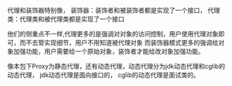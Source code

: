 代理和装饰器特别像，
装饰器：装饰者和被装饰者都是实现了一个接口，
代理类：代理类和被代理类都是实现了一个接口

他们的侧重点不一样,代理更多的是强调对对象的访问控制，用户使用代理对象即可，而不去管实现细节，用户不用知道被代理对象
而装饰器模式更多的强调给对象加强功能，用户需要给一个原始对象，装饰者才能给改对象加强功能。

像本包下Proxy为静态代理，还有动态代理，动态代理分为jdk动态代理和cglib的动态代理，
jdk动态代理是面向接口的，
cglib的动态代理是面试类的。